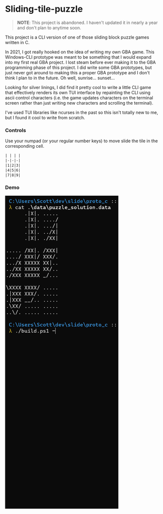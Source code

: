 # Sliding-tile-puzzle

> **NOTE**: This project is abandoned. I haven't updated it in nearly a year and don't plan to anytime soon.

This project is a CLI version of one of those sliding block puzzle games written in C.

In 2021, I got really hooked on the idea of writing my own GBA game. This Windows-CLI prototype was meant to be
something that I would expand into my first real GBA project. I lost steam before ever making it to the GBA
programming phase of this project. I did write some GBA prototypes, but just never got around to making this a
proper GBA prototype and I don't think I plan to in the future. Oh well, sunrise... sunset...

Looking for silver linings, I did find it pretty cool to write a little CLI game that effectively renders its own
TUI interface by repainting the CLI using ascii control characters (i.e. the game updates characters on the terminal
screen rather than just writing new characters and scrolling the terminal).

I've used TUI libraries like ncurses in the past so this isn't totally new to me, but I found it cool to write from
scratch.

### Controls

Use your numpad (or your regular number keys) to move slide the tile in the corresponding cell.
```
| | | |
|-|-|-|
|1|2|3|
|4|5|6|
|7|8|9|
```

### Demo

![demo of the sliding puzzle game being played](demo/proto_c_demo_cropped.gif)
